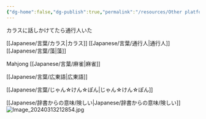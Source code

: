 ```yaml
---
{"dg-home":false,"dg-publish":true,"permalink":"/resources/Other platforms - Japanese/","dgPassFrontmatter":true}
---
```



カラスに話しかけてたら通行人いた

[[Japanese/言葉/カラス\|カラス]]
[[Japanese/言葉/通行人\|通行人]]
[[Japanese/言葉/藻\|藻]]

Mahjong
[[Japanese/言葉/麻雀\|麻雀]]

[[Japanese/言葉/広東語\|広東語]]

[[Japanese/言葉/じゃん☆けん☆ぽん\|じゃん☆けん☆ぽん]]

[[Japanese/辞書からの意味/険しい\|Japanese/辞書からの意味/険しい]]
![Image_20240313212854.jpg](/img/user/Image_20240313212854.jpg)

